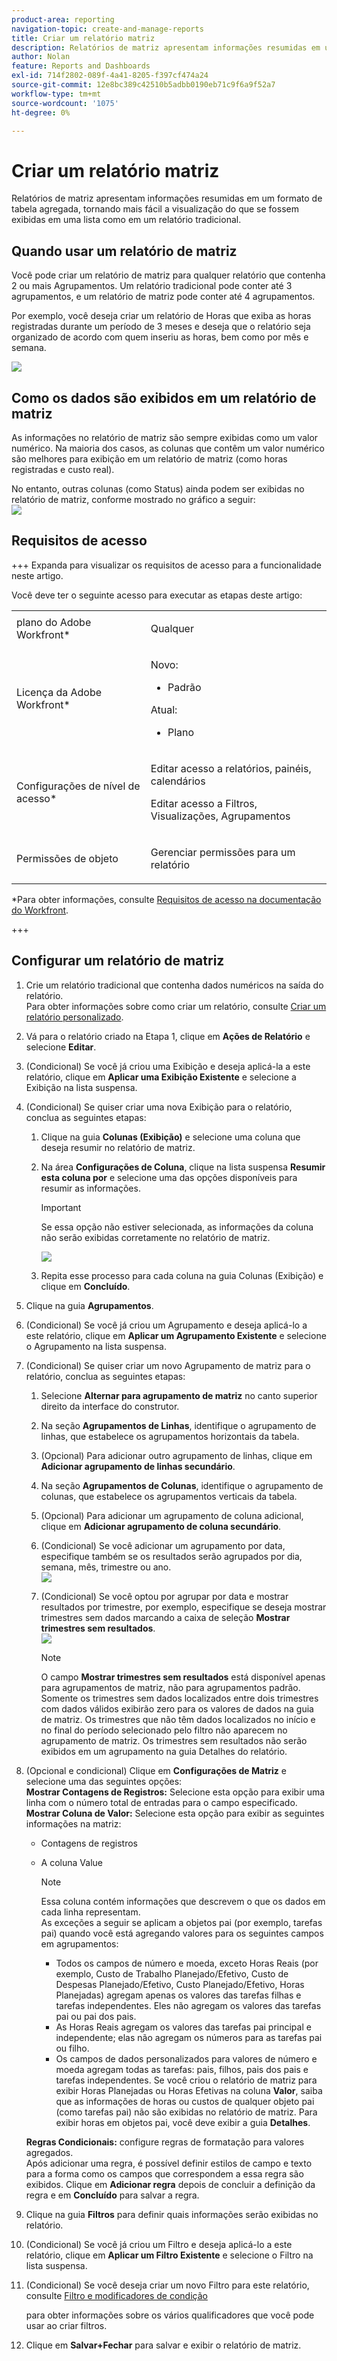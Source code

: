 ```yaml
---
product-area: reporting
navigation-topic: create-and-manage-reports
title: Criar um relatório matriz
description: Relatórios de matriz apresentam informações resumidas em um formato de tabela agregada, tornando mais fácil a visualização do que se fossem exibidas em uma lista como em um relatório tradicional.
author: Nolan
feature: Reports and Dashboards
exl-id: 714f2802-089f-4a41-8205-f397cf474a24
source-git-commit: 12e8bc389c42510b5adbb0190eb71c9f6a9f52a7
workflow-type: tm+mt
source-wordcount: '1075'
ht-degree: 0%

---
```


# Criar um relatório matriz

Relatórios de matriz apresentam informações resumidas em um formato de tabela agregada, tornando mais fácil a visualização do que se fossem exibidas em uma lista como em um relatório tradicional.

## Quando usar um relatório de matriz

Você pode criar um relatório de matriz para qualquer relatório que contenha 2 ou mais Agrupamentos. Um relatório tradicional pode conter até 3 agrupamentos, e um relatório de matriz pode conter até 4 agrupamentos.

Por exemplo, você deseja criar um relatório de Horas que exiba as horas registradas durante um período de 3 meses e deseja que o relatório seja organizado de acordo com quem inseriu as horas, bem como por mês e semana.

![](assets/report-matrix-overview-350x123.png)

## Como os dados são exibidos em um relatório de matriz

As informações no relatório de matriz são sempre exibidas como um valor numérico. Na maioria dos casos, as colunas que contêm um valor numérico são melhores para exibição em um relatório de matriz (como horas registradas e custo real).

No entanto, outras colunas (como Status) ainda podem ser exibidas no relatório de matriz, conforme mostrado no gráfico a seguir:\
![](assets/report-matrix-status-350x73.png)

## Requisitos de acesso

+++ Expanda para visualizar os requisitos de acesso para a funcionalidade neste artigo.

Você deve ter o seguinte acesso para executar as etapas deste artigo:

<table style="table-layout:auto"> 
 <col> 
 <col> 
 <tbody> 
  <tr> 
   <td role="rowheader">plano do Adobe Workfront*</td> 
   <td> <p>Qualquer</p> </td> 
  </tr> 
  <tr> 
   <td role="rowheader">Licença da Adobe Workfront*</td> 
      <td> 
      <p>Novo:</p>
         <ul>
         <li><p>Padrão</p></li>
         </ul>
      <p>Atual:</p>
         <ul>
         <li><p>Plano</p></li>
         </ul>
   </td>
  </tr> 
  <tr> 
   <td role="rowheader">Configurações de nível de acesso*</td> 
   <td><p>Editar acesso a relatórios, painéis, calendários</p> <p>Editar acesso a Filtros, Visualizações, Agrupamentos</p></td> 
  </tr> 
  <tr> 
   <td role="rowheader">Permissões de objeto</td> 
   <td> <p>Gerenciar permissões para um relatório</p></td> 
  </tr> 
 </tbody> 
</table>

*Para obter informações, consulte [Requisitos de acesso na documentação do Workfront](/help/quicksilver/administration-and-setup/add-users/access-levels-and-object-permissions/access-level-requirements-in-documentation.md).

+++

## Configurar um relatório de matriz

1. Crie um relatório tradicional que contenha dados numéricos na saída do relatório.\
   Para obter informações sobre como criar um relatório, consulte [Criar um relatório personalizado](../../../reports-and-dashboards/reports/creating-and-managing-reports/create-custom-report.md).

1. Vá para o relatório criado na Etapa 1, clique em **Ações de Relatório** e selecione **Editar**.

1. (Condicional) Se você já criou uma Exibição e deseja aplicá-la a este relatório, clique em **Aplicar uma Exibição Existente** e selecione a Exibição na lista suspensa.
1. (Condicional) Se quiser criar uma nova Exibição para o relatório, conclua as seguintes etapas:

   1. Clique na guia **Colunas (Exibição)** e selecione uma coluna que deseja resumir no relatório de matriz.
   1. Na área **Configurações de Coluna**, clique na lista suspensa **Resumir esta coluna por** e selecione uma das opções disponíveis para resumir as informações.

      >[!IMPORTANT]
      >
      >Se essa opção não estiver selecionada, as informações da coluna não serão exibidas corretamente no relatório de matriz.

      ![](assets/qs-report-matrix-summarized-350x392.png)

   1. Repita esse processo para cada coluna na guia Colunas (Exibição) e clique em **Concluído**.

1. Clique na guia **Agrupamentos**.
1. (Condicional) Se você já criou um Agrupamento e deseja aplicá-lo a este relatório, clique em **Aplicar um Agrupamento Existente** e selecione o Agrupamento na lista suspensa.
1. (Condicional) Se quiser criar um novo Agrupamento de matriz para o relatório, conclua as seguintes etapas:

   1. Selecione **Alternar para agrupamento de matriz** no canto superior direito da interface do construtor.
   1. Na seção **Agrupamentos de Linhas**, identifique o agrupamento de linhas, que estabelece os agrupamentos horizontais da tabela.
   1. (Opcional) Para adicionar outro agrupamento de linhas, clique em **Adicionar agrupamento de linhas secundário**.
   1. Na seção **Agrupamentos de Colunas**, identifique o agrupamento de colunas, que estabelece os agrupamentos verticais da tabela.
   1. (Opcional) Para adicionar um agrupamento de coluna adicional, clique em **Adicionar agrupamento de coluna secundário**.
   1. (Condicional) Se você adicionar um agrupamento por data, especifique também se os resultados serão agrupados por dia, semana, mês, trimestre ou ano.\
      ![](assets/qs-grouping-by-date-options-for-matrix-report-350x450.png)

   1. (Condicional) Se você optou por agrupar por data e mostrar resultados por trimestre, por exemplo, especifique se deseja mostrar trimestres sem dados marcando a caixa de seleção **Mostrar trimestres sem resultados**.\
      ![](assets/qs-show-quarters-with-no-results-on-matrix-report-350x175.png)

      >[!NOTE]
      >
      >O campo **Mostrar trimestres sem resultados** está disponível apenas para agrupamentos de matriz, não para agrupamentos padrão.\
      >Somente os trimestres sem dados localizados entre dois trimestres com dados válidos exibirão zero para os valores de dados na guia de matriz. Os trimestres que não têm dados localizados no início e no final do período selecionado pelo filtro não aparecem no agrupamento de matriz. Os trimestres sem resultados não serão exibidos em um agrupamento na guia Detalhes do relatório.

1. (Opcional e condicional) Clique em **Configurações de Matriz** e selecione uma das seguintes opções:\
   **Mostrar Contagens de Registros:** Selecione esta opção para exibir uma linha com o número total de entradas para o campo especificado.\
   **Mostrar Coluna de Valor:** Selecione esta opção para exibir as seguintes informações na matriz:

   * Contagens de registros
   * A coluna Value

     >[!NOTE]
     >
     >Essa coluna contém informações que descrevem o que os dados em cada linha representam.\
     >As exceções a seguir se aplicam a objetos pai (por exemplo, tarefas pai) quando você está agregando valores para os seguintes campos em agrupamentos:
     >
     >   
     >   
     >   * Todos os campos de número e moeda, exceto Horas Reais (por exemplo, Custo de Trabalho Planejado/Efetivo, Custo de Despesas Planejado/Efetivo, Custo Planejado/Efetivo, Horas Planejadas) agregam apenas os valores das tarefas filhas e tarefas independentes. Eles não agregam os valores das tarefas pai ou pai dos pais.
     >   * As Horas Reais agregam os valores das tarefas pai principal e independente; elas não agregam os números para as tarefas pai ou filho.
     >   * Os campos de dados personalizados para valores de número e moeda agregam todas as tarefas: pais, filhos, pais dos pais e tarefas independentes. Se você criou o relatório de matriz para exibir Horas Planejadas ou Horas Efetivas na coluna **Valor**, saiba que as informações de horas ou custos de qualquer objeto pai (como tarefas pai) não são exibidas no relatório de matriz. Para exibir horas em objetos pai, você deve exibir a guia **Detalhes**.
     >   
     >   
     >

   **Regras Condicionais:** configure regras de formatação para valores agregados.\
   Após adicionar uma regra, é possível definir estilos de campo e texto para a forma como os campos que correspondem a essa regra são exibidos. Clique em **Adicionar regra** depois de concluir a definição da regra e em **Concluído** para salvar a regra.

1. Clique na guia **Filtros** para definir quais informações serão exibidas no relatório.
1. (Condicional) Se você já criou um Filtro e deseja aplicá-lo a este relatório, clique em **Aplicar um Filtro Existente** e selecione o Filtro na lista suspensa.
1. (Condicional) Se você deseja criar um novo Filtro para este relatório, consulte [Filtro e modificadores de condição](../../../reports-and-dashboards/reports/reporting-elements/filter-condition-modifiers.md)

   <!--
   <MadCap:conditionalText data-mc-conditions="QuicksilverOrClassic.Draft mode">
   and
   <a href="../../../reports-and-dashboards/reports/reporting-elements/advanced-filter-condition-qualifiers.md" class="MCXref xref">Advanced Filter and condition qualifiers </a>
   </MadCap:conditionalText>
   -->

   para obter informações sobre os vários qualificadores que você pode usar ao criar filtros.

1. Clique em **Salvar+Fechar** para salvar e exibir o relatório de matriz.
